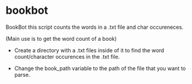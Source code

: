 # bookbot


BookBot this script counts the words in a .txt file and char occureneces.

(Main use is to get the word count of a book)

- Create a directory with a .txt files inside of it to find the word count/character occurences in the .txt file.

- Change the book_path variable to the path of the file that you want to parse. 

 

